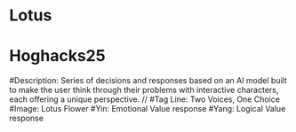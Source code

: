 # Lotus
# Hoghacks25

#Description: Series of decisions and responses based on an AI model built to make the user think through their problems with interactive characters, each offering a unique perspective. //
#Tag Line: Two Voices, One Choice
#Image: Lotus Flower 
#Yin: Emotional Value response 
#Yang: Logical Value response
